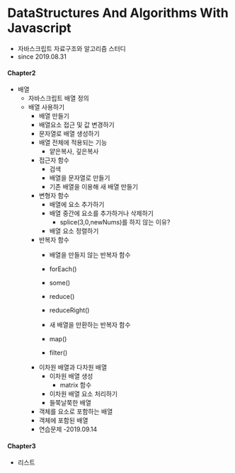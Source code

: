 # DataStructures And Algorithms With Javascript
- 자바스크립트 자료구조와 알고리즘 스터디
- since 2019.08.31

#### Chapter2
- 배열
    - 자바스크립트 배열 정의
    - 배열 사용하기
        - 배열 만들기
        - 배열요소 접근 및  값 변경하기
        - 문자열로 배열 생성하기
        - 배열 전체에 적용되는 기능
            - 얕은복사, 깊은복사
        - 접근자 함수
            - 검색
            - 배열을 문자열로 만들기
            - 기존 배열을 이용해 새 배열 만들기
        - 변형자 함수
            - 배열에 요소 추가하기
            - 배열 중간에 요소를 추가하거나 삭제하기
                - splice(3,0,newNums)를 하지 않는 이유?
            - 배열 요소 정렬하기
        - 반복자 함수
            - 배열을 만들지 않는 반복자 함수
            - forEach()
            - some()
            - reduce()
            - reduceRight()
            
            - 새 배열을 만환하는 반복자 함수
            - map()
            - filter()
        - 이차원 배열과 다차원 배열
            - 이차원 배열 생성
                - matrix 함수
            - 이차원 배열 요소 처리하기
            - 들쭉날쭉한 배열
        - 객체를 요소로 포함하는 배열
        - 객체에 포함된 배열
        - 연습문제
-2019.09.14
        
#### Chapter3
- 리스트